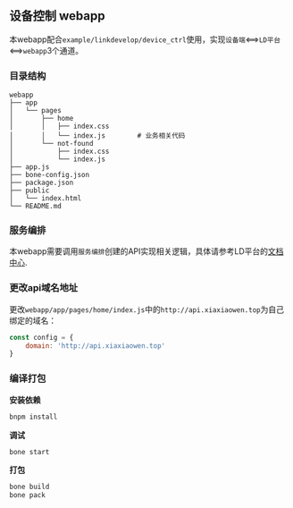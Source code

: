 ## 设备控制 webapp

本webapp配合`example/linkdevelop/device_ctrl`使用，实现`设备端`<==>`LD平台`<==>`webapp`3个通道。

### 目录结构

```
webapp
├── app
│   └── pages
│       ├── home
│       │   ├── index.css
│       │   └── index.js        # 业务相关代码
│       └── not-found
│           ├── index.css
│           └── index.js
├── app.js
├── bone-config.json
├── package.json
├── public
│   └── index.html
└── README.md
```

### 服务编排
本webapp需要调用`服务编排`创建的API实现相关逻辑，具体请参考LD平台的[文档中心](https://linkdevelop.aliyun.com).

### 更改api域名地址
更改`webapp/app/pages/home/index.js`中的`http://api.xiaxiaowen.top`为自己绑定的域名：
```js
const config = {
    domain: 'http://api.xiaxiaowen.top'
}
```

### 编译打包

**安装依赖**
```sh
bnpm install
```

**调试**
```sh
bone start
```

**打包**
```sh
bone build
bone pack
```
